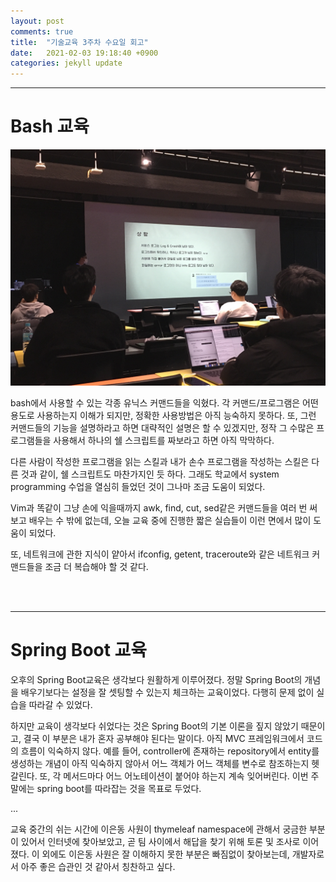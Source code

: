 ```yaml
---
layout: post
comments: true
title:  "기술교육 3주차 수요일 회고"
date:   2021-02-03 19:18:40 +0900
categories: jekyll update
---
```


<hr>

# Bash 교육

![](/assets/img/sprint3/bashlecture.png)

bash에서 사용할 수 있는 각종 유닉스 커맨드들을 익혔다. 각 커맨드/프로그램은 어떤 용도로 사용하는지 이해가 되지만,  정확한 사용방법은 아직 능숙하지 못하다. 또, 그런 커맨드들의 기능을 설명하라고 하면 대략적인 설명은 할 수 있겠지만, 정작 그 수많은 프로그램들을 사용해서 하나의 쉘 스크립트를 짜보라고 하면 아직 막막하다.

다른 사람이 작성한 프로그램을 읽는 스킬과 내가 손수 프로그램을 작성하는 스킬은 다른 것과 같이, 쉘 스크립트도 마찬가지인 듯 하다. 그래도 학교에서 system programming 수업을 열심히 들었던 것이 그나마 조금 도움이 되었다.

Vim과 똑같이 그냥 손에 익을때까지 awk, find, cut, sed같은 커맨드들을 여러 번 써보고 배우는 수 밖에 없는데, 오늘 교육 중에 진행한 짧은 실습들이 이런 면에서 많이 도움이 되었다.

또, 네트워크에 관한 지식이 얕아서 ifconfig, getent, traceroute와 같은 네트워크 커맨드들을 조금 더 복습해야 할 것 같다.



<br />
<br />
<hr>

# Spring Boot 교육

오후의 Spring Boot교육은 생각보다 원활하게 이루어졌다. 정말 Spring Boot의 개념을 배우기보다는 설정을 잘 셋팅할 수 있는지 체크하는 교육이었다. 다행히 문제 없이 실습을 따라갈 수 있었다.

하지만 교육이 생각보다 쉬었다는 것은 Spring Boot의 기본 이론을 짚지 않았기 때문이고, 결국 이 부분은 내가 혼자 공부해야 된다는 말이다. 아직 MVC 프레임워크에서 코드의 흐름이 익숙하지 않다. 예를 들어, controller에 존재하는 repository에서 entity를 생성하는 개념이 아직 익숙하지 않아서 어느 객체가 어느 객체를 변수로 참조하는지 헷갈린다. 또, 각 메서드마다 어느 어노테이션이 붙어야 하는지 계속 잊어버린다. 이번 주말에는 spring boot를 따라잡는 것을 목표로 두었다.

...

교육 중간의 쉬는 시간에 이은동 사원이 thymeleaf namespace에 관해서 궁금한 부분이 있어서 인터넷에 찾아보았고, 곧 팀 사이에서 해답을 찾기 위해 토론 및 조사로 이어졌다. 이 외에도 이은동 사원은 잘 이해하지 못한 부분은 빠짐없이 찾아보는데, 개발자로서 아주 좋은 습관인 것 같아서 칭찬하고 싶다.
